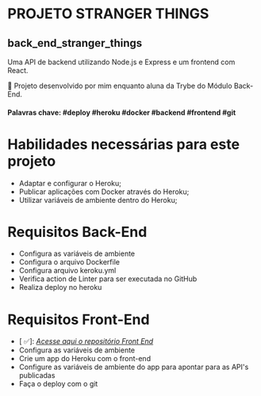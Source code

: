 # PROJETO STRANGER THINGS
## back_end_stranger_things
Uma API de backend utilizando Node.js e Express e um frontend com React.

:rocket: Projeto desenvolvido por mim enquanto aluna da Trybe do Módulo Back-End.
#### Palavras chave: #deploy #heroku #docker #backend #frontend #git

# Habilidades necessárias para este projeto
- Adaptar e configurar o Heroku;
- Publicar aplicações com Docker através do Heroku;
- Utilizar variáveis de ambiente dentro do Heroku;

# Requisitos Back-End
- Configura as variáveis de ambiente
- Configura o arquivo Dockerfile
- Configura arquivo keroku.yml
- Verifica action de Linter para ser executada no GitHub
- Realiza deploy no heroku

# Requisitos Front-End
- [  :white_check_mark:]: _[Acesse aqui o repositório Front End](https://github.com/gabriela-veloso/front_end_stranger_things)_
- Configura as variáveis de ambiente
- Crie um app do Heroku com o front-end
- Configure as variáveis de ambiente do app para apontar para as API's publicadas
- Faça o deploy com o git
